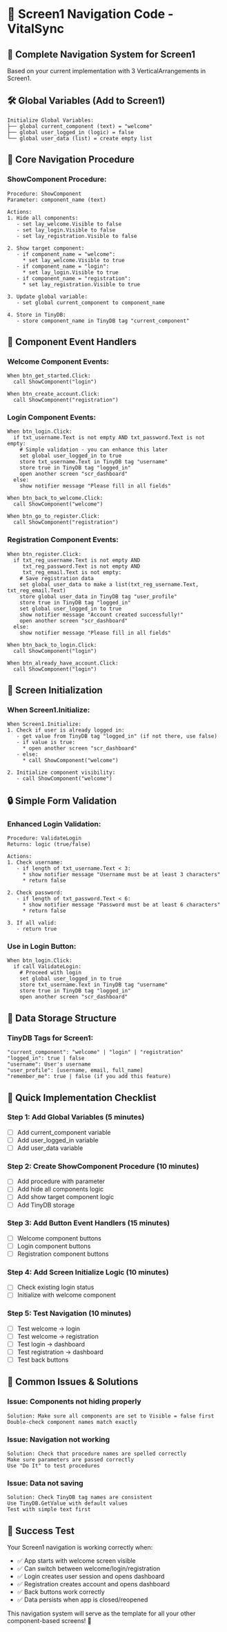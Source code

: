# 🧭 Screen1 Navigation Code - VitalSync

## 🎯 **Complete Navigation System for Screen1**

Based on your current implementation with 3 VerticalArrangements in Screen1.

## 🛠️ **Global Variables (Add to Screen1)**

```blocks
Initialize Global Variables:
├── global current_component (text) = "welcome"
├── global user_logged_in (logic) = false
└── global user_data (list) = create empty list
```

## 🔄 **Core Navigation Procedure**

### **ShowComponent Procedure:**
```blocks
Procedure: ShowComponent
Parameter: component_name (text)

Actions:
1. Hide all components:
   - set lay_welcome.Visible to false
   - set lay_login.Visible to false
   - set lay_registration.Visible to false

2. Show target component:
   - if component_name = "welcome":
     * set lay_welcome.Visible to true
   - if component_name = "login":
     * set lay_login.Visible to true
   - if component_name = "registration":
     * set lay_registration.Visible to true

3. Update global variable:
   - set global current_component to component_name

4. Store in TinyDB:
   - store component_name in TinyDB tag "current_component"
```

## 🎨 **Component Event Handlers**

### **Welcome Component Events:**
```blocks
When btn_get_started.Click:
  call ShowComponent("login")

When btn_create_account.Click:
  call ShowComponent("registration")
```

### **Login Component Events:**
```blocks
When btn_login.Click:
  if txt_username.Text is not empty AND txt_password.Text is not empty:
    # Simple validation - you can enhance this later
    set global user_logged_in to true
    store txt_username.Text in TinyDB tag "username"
    store true in TinyDB tag "logged_in"
    open another screen "scr_dashboard"
  else:
    show notifier message "Please fill in all fields"

When btn_back_to_welcome.Click:
  call ShowComponent("welcome")

When btn_go_to_register.Click:
  call ShowComponent("registration")
```

### **Registration Component Events:**
```blocks
When btn_register.Click:
  if txt_reg_username.Text is not empty AND 
     txt_reg_password.Text is not empty AND
     txt_reg_email.Text is not empty:
    # Save registration data
    set global user_data to make a list(txt_reg_username.Text, txt_reg_email.Text)
    store global user_data in TinyDB tag "user_profile"
    store true in TinyDB tag "logged_in"
    set global user_logged_in to true
    show notifier message "Account created successfully!"
    open another screen "scr_dashboard"
  else:
    show notifier message "Please fill in all fields"

When btn_back_to_login.Click:
  call ShowComponent("login")

When btn_already_have_account.Click:
  call ShowComponent("login")
```

## 🚀 **Screen Initialization**

### **When Screen1.Initialize:**
```blocks
When Screen1.Initialize:
1. Check if user is already logged in:
   - get value from TinyDB tag "logged_in" (if not there, use false)
   - if value is true:
     * open another screen "scr_dashboard"
   - else:
     * call ShowComponent("welcome")

2. Initialize component visibility:
   - call ShowComponent("welcome")
```

## 🔒 **Simple Form Validation**

### **Enhanced Login Validation:**
```blocks
Procedure: ValidateLogin
Returns: logic (true/false)

Actions:
1. Check username:
   - if length of txt_username.Text < 3:
     * show notifier message "Username must be at least 3 characters"
     * return false

2. Check password:
   - if length of txt_password.Text < 6:
     * show notifier message "Password must be at least 6 characters"  
     * return false

3. If all valid:
   - return true
```

### **Use in Login Button:**
```blocks
When btn_login.Click:
  if call ValidateLogin:
    # Proceed with login
    set global user_logged_in to true
    store txt_username.Text in TinyDB tag "username"
    store true in TinyDB tag "logged_in"
    open another screen "scr_dashboard"
```

## 💾 **Data Storage Structure**

### **TinyDB Tags for Screen1:**
```
"current_component": "welcome" | "login" | "registration"
"logged_in": true | false
"username": User's username
"user_profile": [username, email, full_name]
"remember_me": true | false (if you add this feature)
```

## 🎯 **Quick Implementation Checklist**

### **Step 1: Add Global Variables (5 minutes)**
- [ ] Add current_component variable
- [ ] Add user_logged_in variable
- [ ] Add user_data variable

### **Step 2: Create ShowComponent Procedure (10 minutes)**
- [ ] Add procedure with parameter
- [ ] Add hide all components logic
- [ ] Add show target component logic
- [ ] Add TinyDB storage

### **Step 3: Add Button Event Handlers (15 minutes)**
- [ ] Welcome component buttons
- [ ] Login component buttons
- [ ] Registration component buttons

### **Step 4: Add Screen Initialize Logic (10 minutes)**
- [ ] Check existing login status
- [ ] Initialize with welcome component

### **Step 5: Test Navigation (10 minutes)**
- [ ] Test welcome → login
- [ ] Test welcome → registration
- [ ] Test login → dashboard
- [ ] Test registration → dashboard
- [ ] Test back buttons

## 🚨 **Common Issues & Solutions**

### **Issue: Components not hiding properly**
```blocks
Solution: Make sure all components are set to Visible = false first
Double-check component names match exactly
```

### **Issue: Navigation not working**
```blocks
Solution: Check that procedure names are spelled correctly
Make sure parameters are passed correctly
Use "Do It" to test procedures
```

### **Issue: Data not saving**
```blocks
Solution: Check TinyDB tag names are consistent
Use TinyDB.GetValue with default values
Test with simple text first
```

## 🎉 **Success Test**

Your Screen1 navigation is working correctly when:
- ✅ App starts with welcome screen visible
- ✅ Can switch between welcome/login/registration
- ✅ Login creates user session and opens dashboard
- ✅ Registration creates account and opens dashboard
- ✅ Back buttons work correctly
- ✅ Data persists when app is closed/reopened

This navigation system will serve as the template for all your other component-based screens! 🚀
